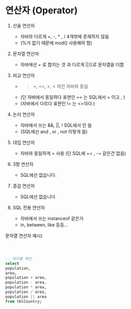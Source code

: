 # 연산자 (Operator)

1. 산술 연산자   
	- 자바와 다르게 +, -, * , / 4개밖에 존재하지 않음 
	- (%가 없기 때문에 mod() 사용해야 함)  

2. 문자열 연산자  
	- 자바에선 + 로 합치는 것 과 다르게 ||으로 문자열을 더함   

3. 비교 연산자
	- >=, <=, >, < 까진 자바와 동일   
	- (단 자바에서 동일하다 표현인 == 는 SQL에서 = 이고 , )  
	- (자바에서 다르다 표현인 != 는 <>이다.)  

4. 논리 연산자  
	- 자바에서 쓰는 &&, ||, ! SQL에서 안 씀  
	- (SQL에선 and , or , not 이렇게 씀)  
5. 대입 연산자
	- 자바와 동일하게 = 사용 (단 SQL에 += , -= 같은건 없음)  
6. 3항 연산자 
	- SQL에선 없습니다.  
7.  증감 연산자
	- SQL에선 없습니다   
8. SQL 전용 연산자
	- 자바에서 쓰는 instanceof 같은거 
	- in, between, like 등등...


문자열 연산자 예시)
```sql



-- 테이블 확인
select 
population,
area,
population + area,
population - area,
population * area,
population / area,
population || area
from tblCountry;
```